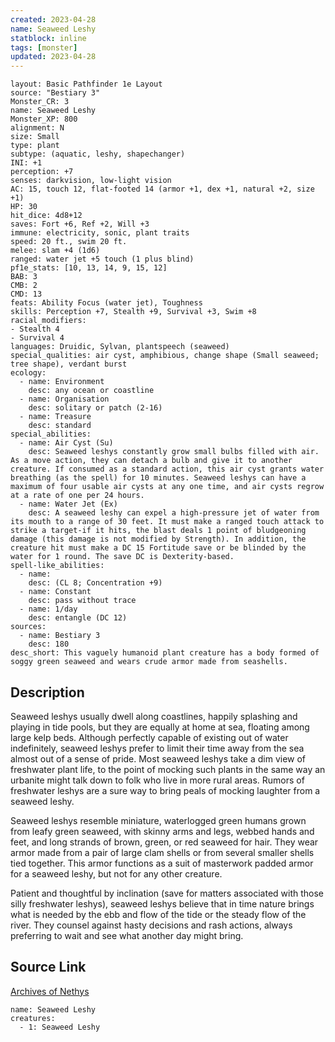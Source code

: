 ```yaml
---
created: 2023-04-28
name: Seaweed Leshy
statblock: inline
tags: [monster]
updated: 2023-04-28
---
```

```statblock
layout: Basic Pathfinder 1e Layout
source: "Bestiary 3"
Monster_CR: 3
name: Seaweed Leshy
Monster_XP: 800
alignment: N
size: Small
type: plant
subtype: (aquatic, leshy, shapechanger)
INI: +1
perception: +7
senses: darkvision, low-light vision
AC: 15, touch 12, flat-footed 14 (armor +1, dex +1, natural +2, size +1)
HP: 30
hit_dice: 4d8+12
saves: Fort +6, Ref +2, Will +3
immune: electricity, sonic, plant traits
speed: 20 ft., swim 20 ft.
melee: slam +4 (1d6)
ranged: water jet +5 touch (1 plus blind)
pf1e_stats: [10, 13, 14, 9, 15, 12]
BAB: 3
CMB: 2
CMD: 13
feats: Ability Focus (water jet), Toughness
skills: Perception +7, Stealth +9, Survival +3, Swim +8
racial_modifiers:
- Stealth 4
- Survival 4
languages: Druidic, Sylvan, plantspeech (seaweed)
special_qualities: air cyst, amphibious, change shape (Small seaweed; tree shape), verdant burst
ecology:
  - name: Environment
    desc: any ocean or coastline
  - name: Organisation
    desc: solitary or patch (2-16)
  - name: Treasure
    desc: standard
special_abilities:
  - name: Air Cyst (Su)
    desc: Seaweed leshys constantly grow small bulbs filled with air. As a move action, they can detach a bulb and give it to another creature. If consumed as a standard action, this air cyst grants water breathing (as the spell) for 10 minutes. Seaweed leshys can have a maximum of four usable air cysts at any one time, and air cysts regrow at a rate of one per 24 hours.
  - name: Water Jet (Ex)
    desc: A seaweed leshy can expel a high-pressure jet of water from its mouth to a range of 30 feet. It must make a ranged touch attack to strike a target-if it hits, the blast deals 1 point of bludgeoning damage (this damage is not modified by Strength). In addition, the creature hit must make a DC 15 Fortitude save or be blinded by the water for 1 round. The save DC is Dexterity-based.
spell-like_abilities:
  - name:
    desc: (CL 8; Concentration +9)
  - name: Constant
    desc: pass without trace
  - name: 1/day
    desc: entangle (DC 12)
sources:
  - name: Bestiary 3
    desc: 180
desc_short: This vaguely humanoid plant creature has a body formed of soggy green seaweed and wears crude armor made from seashells.
```
## Description
Seaweed leshys usually dwell along coastlines, happily splashing and playing in tide pools, but they are equally at home at sea, floating among large kelp beds. Although perfectly capable of existing out of water indefinitely, seaweed leshys prefer to limit their time away from the sea almost out of a sense of pride. Most seaweed leshys take a dim view of freshwater plant life, to the point of mocking such plants in the same way an urbanite might talk down to folk who live in more rural areas. Rumors of freshwater leshys are a sure way to bring peals of mocking laughter from a seaweed leshy.

Seaweed leshys resemble miniature, waterlogged green humans grown from leafy green seaweed, with skinny arms and legs, webbed hands and feet, and long strands of brown, green, or red seaweed for hair. They wear armor made from a pair of large clam shells or from several smaller shells tied together. This armor functions as a suit of masterwork padded armor for a seaweed leshy, but not for any other creature.

Patient and thoughtful by inclination (save for matters associated with those silly freshwater leshys), seaweed leshys believe that in time nature brings what is needed by the ebb and flow of the tide or the steady flow of the river. They counsel against hasty decisions and rash actions, always preferring to wait and see what another day might bring.
## Source Link
[Archives of Nethys](https://aonprd.com/MonsterDisplay.aspx?ItemName=Seaweed%20Leshy)
```encounter-table
name: Seaweed Leshy
creatures:
  - 1: Seaweed Leshy
```
